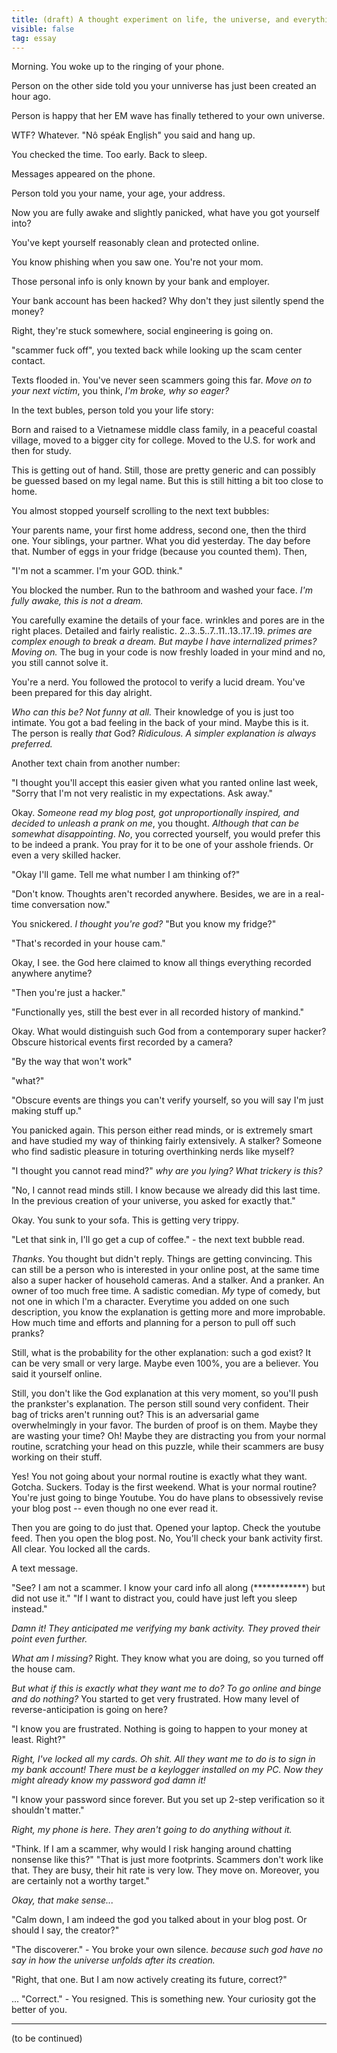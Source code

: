 ```yaml
---
title: (draft) A thought experiment on life, the universe, and everything. 
visible: false
tag: essay
---
```


Morning. You woke up to the ringing of your phone. 

Person on the other side told you your unniverse has just been created an hour ago.

Person is happy that her EM wave has finally tethered to your own universe.

WTF? Whatever. "Nô spéak Englịsh" you said and hang up.

You checked the time. Too early. Back to sleep.

Messages appeared on the phone.

Person told you your name, your age, your address.

Now you are fully awake and slightly panicked, what have you got yourself into? 

You've kept yourself reasonably clean and protected online.

You know phishing when you saw one. You're not your mom.

Those personal info is only known by your bank and employer.

Your bank account has been hacked? Why don't they just silently spend the money?

Right, they're stuck somewhere, social engineering is going on.

"scammer fuck off", you texted back while looking up the scam center contact.

Texts flooded in. You've never seen scammers going this far. *Move on to your next victim*, you think, *I'm broke, why so eager?*

In the text bubles, person told you your life story: 

Born and raised to a Vietnamese middle class family, in a peaceful coastal village, moved to a bigger city for college. 
Moved to the U.S. for work and then for study.

This is getting out of hand. Still, those are pretty generic and can possibly be guessed based on my legal name. 
But this is still hitting a bit too close to home. 

You almost stopped yourself scrolling to the next text bubbles:

Your parents name, your first home address, second one, then the third one. Your siblings, your partner.
What you did yesterday. The day before that. Number of eggs in your fridge (because you counted them). Then,

"I'm not a scammer. I'm your GOD. think."

You blocked the number. Run to the bathroom and washed your face. 
*I'm fully awake, this is not a dream.*

You carefully examine the details of your face. wrinkles and pores are in the right places. Detailed and fairly realistic.
2..3..5..7..11..13..17..19. *primes are complex enough to break a dream. But maybe I have internalized primes? Moving on.* 
The bug in your code is now freshly loaded in your mind and no, you still cannot solve it.

You're a nerd. You followed the protocol to verify a lucid dream. You've been prepared for this day alright.

*Who can this be? Not funny at all.* Their knowledge of you is just too intimate. 
You got a bad feeling in the back of your mind. Maybe this is it. The person is really *that* God?
*Ridiculous. A simpler explanation is always preferred.*

Another text chain from another number:

"I thought you'll accept this easier given what you ranted online last week, 
"Sorry that I'm not very realistic in my expectations. Ask away."

Okay. *Someone read my blog post, got unproportionally inspired, and decided to unleash a prank on me*, you thought.
*Although that can be somewhat disappointing*. 
*No*, you corrected yourself, you would prefer this to be indeed a prank.
You pray for it to be one of your asshole friends. Or even a very skilled hacker.

"Okay I'll game. Tell me what number I am thinking of?"

"Don't know. Thoughts aren't recorded anywhere. Besides, we are in a real-time conversation now."

You snickered. *I thought you're god?* "But you know my fridge?"

"That's recorded in your house cam."

Okay, I see. the God here claimed to know all things everything recorded anywhere anytime?

"Then you're just a hacker."

"Functionally yes, still the best ever in all recorded history of mankind."

Okay. What would distinguish such God from a contemporary super hacker?
Obscure historical events first recorded by a camera?

"By the way that won't work"

"what?"

"Obscure events are things you can't verify yourself, so you will say I'm just making stuff up."

You panicked again. This person either read minds, or is extremely smart and have studied my way of thinking fairly extensively.
A stalker? Someone who find sadistic pleasure in toturing overthinking nerds like myself? 

"I thought you cannot read mind?" *why are you lying? What trickery is this?*

"No, I cannot read minds still. I know because we already did this last time.
In the previous creation of your universe, you asked for exactly that."

Okay. You sunk to your sofa. This is getting very trippy. 

"Let that sink in, I'll go get a cup of coffee." - the next text bubble read.

*Thanks*. You thought but didn't reply. Things are getting convincing.
This can still be a person who is interested in your online post, 
at the same time also a super hacker of household cameras. And a stalker. And a pranker.
An owner of too much free time. A sadistic comedian. *My* type of comedy, but not one in which I'm a character.
Everytime you added on one such description, you know the explanation is getting more and more improbable.
How much time and efforts and planning for a person to pull off such pranks?

Still, what is the probability for the other explanation: such a god exist? 
It can be very small or very large. Maybe even 100%, you are a believer. You said it yourself online.

Still, you don't like the God explanation at this very moment, so you'll push the prankster's explanation.
The person still sound very confident. Their bag of tricks aren't running out?
This is an adversarial game overwhelmingly in your favor. The burden of proof is on them.
Maybe they are wasting your time? Oh! Maybe they are distracting you from your normal routine, scratching your head on this puzzle,
while their scammers are busy working on their stuff.

Yes! You not going about your normal routine is exactly what they want. Gotcha. Suckers.
Today is the first weekend. What is your normal routine? You're just going to binge Youtube. 
You do have plans to obsessively revise your blog post -- even though no one ever read it.

Then you are going to do just that. Opened your laptop. Check the youtube feed. Then you open the blog post.
No, You'll check your bank activity first. All clear. You locked all the cards. 

A text message.

"See? I am not a scammer. I know your card info all along (************) but did not use it."
"If I want to distract you, could have just left you sleep instead."

*Damn it! They anticipated me verifying my bank activity. They proved their point even further.*

*What am I missing?* Right. They know what you are doing, so you turned off the house cam.

*But what if this is exactly what they want me to do? To go online and binge and do nothing?*
You started to get very frustrated. How many level of reverse-anticipation is going on here?

"I know you are frustrated. Nothing is going to happen to your money at least. Right?"

*Right, I've locked all my cards. Oh shit. All they want me to do is to sign in my bank account!*
*There must be a keylogger installed on my PC. Now they might already know my password god damn it!*

"I know your password since forever. But you set up 2-step verification so it shouldn't matter."

*Right, my phone is here. They aren't going to do anything without it.*

"Think. If I am a scammer, why would I risk hanging around chatting nonsense like this?"
"That is just more footprints. Scammers don't work like that. They are busy, their hit rate is very low. They move on. 
Moreover, you are certainly not a worthy target."

*Okay, that make sense...* 

"Calm down, I am indeed the god you talked about in your blog post. Or should I say, the creator?"

"The discoverer." - You broke your own silence. *because such god have no say in how the universe unfolds after its creation.*

"Right, that one. But I am now actively creating its future, correct?"

... "Correct." - You resigned. This is something new. Your curiosity got the better of you.

--------------------------

(to be continued)

